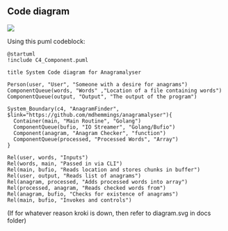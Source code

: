 ## Code diagram

<img src="https://kroki.io/c4plantuml/svg/eNptUk1v2zAMvftXcEYPLlDUl54GDFgbYEOAFs2SDTsWqkTHQizR0Ee7YNh_HyXZqbP1RIniI9971GcfhAvRDNUHbeUQFcLq5mlFZiSLNlyP6akKOgwIu6MPaGBFXKS02DthoCMHtzafxXD06Kpqg86TbSJfrqD-waHmuCOD3BJedehBgEKvHWa4KHBfX1anud8iRmxeySnP2J8p1nBV35MUQZMF6rhHp5mUJBuEttruIZf_34ViGGPgNo_5kMh87xFKOnUKfBsdJRKMrorMpzuKVgl3bOQNIyaNX7RVWc_FoO3hU92HMPqPbbtnVfH5WpJpjerRGObjW7E0pr78XQGbl-miawwHbvzAAbZMhpOJ2lcahN0zj1R7puM5dpq4Yv0Iu-BQmGJsAbR36fUc1kzz3-jDqkd5KLguWpm8fG8UuyHRe1Rct5nPUNaQujknjoz7U1VbHKZNz8taW7Y1rSE9TclJ60bkPiz4RQtY3a-nqvI869uiUB6GedXCKvCBHHqQfbQHn_Bc2yVLF_NPa57w2uflLn5Xqj1ZspR4qxhwShQlPCUQiElpgi4Qb8aWYTLbOiM7R-bfcbO4vACf_z3-YopoJb5D89yRtX2hA-tPVqT_7mjgwr8hrEZz"></img>

Using this puml codeblock:
```
@startuml
!include C4_Component.puml

title System Code diagram for Anagramalyser

Person(user, "User", "Someone with a desire for anagrams")
ComponentQueue(words, "Words" ,"Location of a file containing words")
ComponentQueue(output, "Output", "The output of the program")

System_Boundary(c4, "AnagramFinder", $link="https://github.com/mdhemmings/anagramalyser"){
  Container(main, "Main Routine", "Golang")
  ComponentQueue(bufio, "IO Streamer", "Golang/Bufio")
  Component(anagram, "Anagram Checker", "function")
  ComponentQueue(processed, "Processed Words", "Array")
}

Rel(user, words, "Inputs")
Rel(words, main, "Passed in via CLI")
Rel(main, bufio, "Reads location and stores chunks in buffer")
Rel(user, output, "Reads list of anagrams")
Rel(anagram, processed, "Adds processed words into array")
Rel(processed, anagram, "Reads checked words from")
Rel(anagram, bufio, "Checks for existence of anagrams")
Rel(main, bufio, "Invokes and controls")
```

(If for whatever reason kroki is down, then refer to diagram.svg in docs folder)